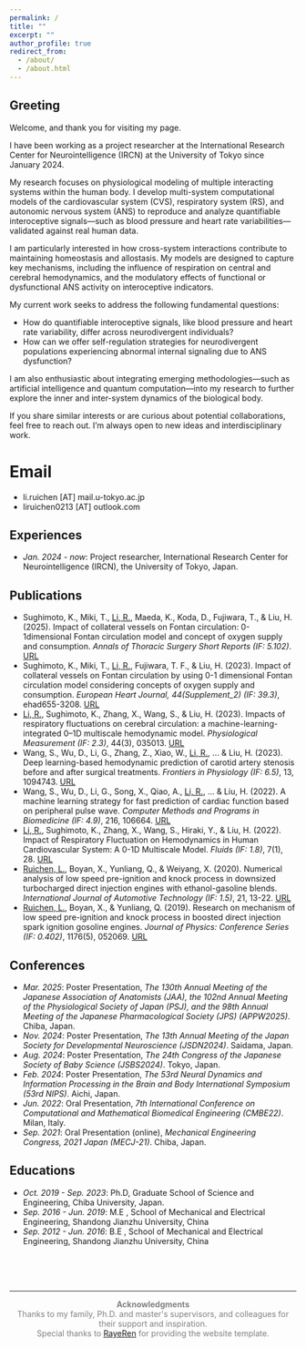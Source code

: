 ```yaml
---
permalink: /
title: ""
excerpt: ""
author_profile: true
redirect_from: 
  - /about/
  - /about.html
---
```


<span id="Greeting"></span>
## Greeting
Welcome, and thank you for visiting my page.

I have been working as a project researcher at the International Research Center for Neurointelligence (IRCN) at the University of Tokyo since January 2024.

My research focuses on physiological modeling of multiple interacting systems within the human body. I develop multi-system computational models of the cardiovascular system (CVS), respiratory system (RS), and autonomic nervous system (ANS) to reproduce and analyze quantifiable interoceptive signals—such as blood pressure and heart rate variabilities—validated against real human data.

I am particularly interested in how cross-system interactions contribute to maintaining homeostasis and allostasis. My models are designed to capture key mechanisms, including the influence of respiration on central and cerebral hemodynamics, and the modulatory effects of functional or dysfunctional ANS activity on interoceptive indicators.

My current work seeks to address the following fundamental questions: 
- How do quantifiable interoceptive signals, like blood pressure and heart rate variability, differ across neurodivergent individuals?
- How can we offer self-regulation strategies for neurodivergent populations experiencing abnormal internal signaling due to ANS dysfunction?

I am also enthusiastic about integrating emerging methodologies—such as artificial intelligence and quantum computation—into my research to further explore the inner and inter-system dynamics of the biological body.

If you share similar interests or are curious about potential collaborations, feel free to reach out. I’m always open to new ideas and interdisciplinary work.

# Email
- li.ruichen [AT] mail.u-tokyo.ac.jp
- liruichen0213 [AT] outlook.com

<span id="-Experiences"></span>
## Experiences 
- *Jan. 2024 - now*: Project researcher, International Research Center for Neurointelligence (IRCN), the University of Tokyo, Japan.

<span id="-Publications"></span>
## Publications 
- Sughimoto, K., Miki, T., <u>Li, R.</u>, Maeda, K., Koda, D., Fujiwara, T., & Liu, H. (2025). Impact of collateral vessels on Fontan circulation: 0-1dimensional Fontan circulation model and concept of oxygen supply and consumption. *Annals of Thoracic Surgery Short Reports (IF: 5.102)*. [URL](https://www.sciencedirect.com/science/article/pii/S2772993125000105)
- Sughimoto, K., Miki, T., <u>Li, R.</u>, Fujiwara, T. F., & Liu, H. (2023). Impact of collateral vessels on Fontan circulation by using 0-1 dimensional Fontan circulation model considering concepts of oxygen supply and consumption. *European Heart Journal, 44(Supplement_2) (IF: 39.3)*, ehad655-3208. [URL](https://academic.oup.com/eurheartj/article/44/Supplement_2/ehad655.3208/7391489)
- <u>Li, R.</u>, Sughimoto, K., Zhang, X., Wang, S., & Liu, H. (2023). Impacts of respiratory fluctuations on cerebral circulation: a machine-learning-integrated 0–1D multiscale hemodynamic model. *Physiological Measurement (IF: 2.3)*, 44(3), 035013. [URL](https://iopscience.iop.org/article/10.1088/1361-6579/acc3d7/meta)
- Wang, S., Wu, D., Li, G., Zhang, Z., Xiao, W., <u>Li, R.</u>, ... & Liu, H. (2023). Deep learning-based hemodynamic prediction of carotid artery stenosis before and after surgical treatments. *Frontiers in Physiology (IF: 6.5)*, 13, 1094743. [URL](https://www.frontiersin.org/journals/physiology/articles/10.3389/fphys.2022.1094743/full)
- Wang, S., Wu, D., Li, G., Song, X., Qiao, A., <u>Li, R.</u>, ... & Liu, H. (2022). A machine learning strategy for fast prediction of cardiac function based on peripheral pulse wave. *Computer Methods and Programs in Biomedicine (IF: 4.9)*, 216, 106664. [URL](https://www.sciencedirect.com/science/article/abs/pii/S0169260722000499)
- <u>Li, R.</u>, Sughimoto, K., Zhang, X., Wang, S., Hiraki, Y., & Liu, H. (2022). Impact of Respiratory Fluctuation on Hemodynamics in Human Cardiovascular System: A 0-1D Multiscale Model. *Fluids (IF: 1.8)*, 7(1), 28.  [URL](https://www.mdpi.com/2311-5521/7/1/28)
- <u>Ruichen, L.</u>, Boyan, X., Yunliang, Q., & Weiyang, X. (2020). Numerical analysis of low speed pre-ignition and knock process in downsized turbocharged direct injection engines with ethanol-gasoline blends. *International Journal of Automotive Technology (IF: 1.5)*, 21, 13-22. [URL](https://link.springer.com/article/10.1007/s12239-020-0002-2)
- <u>Ruichen, L.</u>, Boyan, X., & Yunliang, Q. (2019). Research on mechanism of low speed pre-ignition and knock process in boosted direct injection spark ignition gosoline engines. *Journal of Physics: Conference Series (IF: 0.402)*, 1176(5), 052069. [URL](https://iopscience.iop.org/article/10.1088/1742-6596/1176/5/052069/meta)

<span id="-Conferences"></span>
## Conferences
- *Mar. 2025*: Poster Presentation, *The 130th Annual Meeting of the Japanese Association of Anatomists (JAA), the 102nd Annual Meeting of the Physiological Society of Japan (PSJ), and the 98th Annual Meeting of the Japanese Pharmacological Society (JPS) (APPW2025)*. Chiba, Japan.
- *Nov. 2024*: Poster Presentation, *The 13th Annual Meeting of the Japan Society for Developmental Neuroscience (JSDN2024)*. Saidama, Japan.
- *Aug. 2024*: Poster Presentation, *The 24th Congress of the Japanese Society of Baby Science (JSBS2024)*. Tokyo, Japan.
- *Feb. 2024*: Poster Presentation, *The 53rd Neural Dynamics and Information Processing in the Brain and Body International Symposium (53rd NIPS)*. Aichi, Japan.
- *Jun. 2022*: Oral Presentation, *7th International Conference on Computational and Mathematical Biomedical Engineering (CMBE22)*. Milan, Italy.
- *Sep. 2021*: Oral Presentation (online), *Mechanical Engineering Congress, 2021 Japan (MECJ-21)*. Chiba, Japan.

<span id="-Educations"></span>
## Educations
- *Oct. 2019 - Sep. 2023*: Ph.D, Graduate School of Science and Engineering, Chiba University, Japan.
- *Sep. 2016 - Jun. 2019*: M.E , School of Mechanical and Electrical Engineering, Shandong Jianzhu University, China
- *Sep. 2012 - Jun. 2016*: B.E , School of Mechanical and Electrical Engineering, Shandong Jianzhu University, China
<br>
<br>
<br>


<hr />

<p style="font-size: 14px; color: gray; text-align: center;">
  <strong>Acknowledgments</strong><br>
  Thanks to my family, Ph.D. and master's supervisors, and colleagues for their support and inspiration.<br>
  Special thanks to <a href="https://github.com/RayeRen/acad-homepage.github.io?tab=readme-ov-file" target="_blank">RayeRen</a> for providing the website template.<br>
  <br>
</p>
